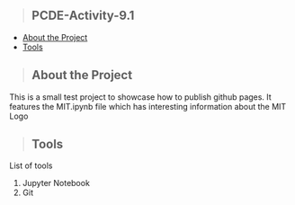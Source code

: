 >## PCDE-Activity-9.1
* [About the Project](#about)
* [Tools](#tools)

<a class="anchor" id="about"></a>

>## About the Project
This is a small test project to showcase how to publish github pages. It features the MIT.ipynb file which has interesting information about the MIT Logo

<a class="anchor" id="tools"></a>

>## Tools
List of tools
1. Jupyter Notebook
2. Git
